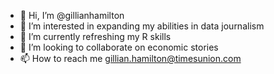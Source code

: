 - 👋 Hi, I’m @gillianhamilton
- 👀 I’m interested in expanding my abilities in data journalism
- 🌱 I’m currently refreshing my R skills
- 💞️ I’m looking to collaborate on economic stories
- 📫 How to reach me gillian.hamilton@timesunion.com

<!---
gillianhamilton/gillianhamilton is a ✨ special ✨ repository because its `README.md` (this file) appears on your GitHub profile.
You can click the Preview link to take a look at your changes.
--->
